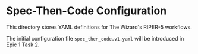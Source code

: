 # Spec-Then-Code Configuration

This directory stores YAML definitions for The Wizard's RIPER-5 workflows.

The initial configuration file `spec_then_code.v1.yaml` will be introduced in
Epic 1 Task 2.
